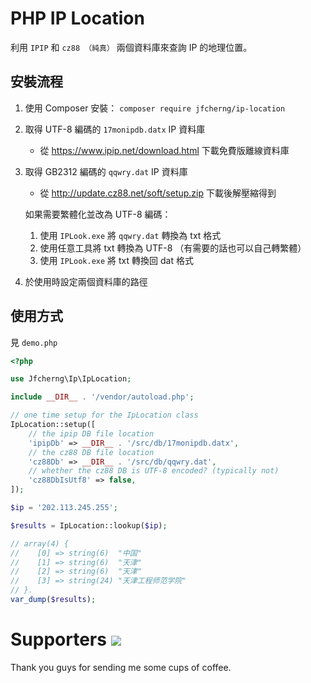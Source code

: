 # PHP IP Location

利用 `IPIP` 和 `cz88 （純真）` 兩個資料庫來查詢 IP 的地理位置。


## 安裝流程

1. 使用 Composer 安裝： `composer require jfcherng/ip-location`

1. 取得 UTF-8 編碼的 `17monipdb.datx` IP 資料庫

   - 從 https://www.ipip.net/download.html 下載免費版離線資料庫

1. 取得 GB2312 編碼的 `qqwry.dat` IP 資料庫

   - 從 http://update.cz88.net/soft/setup.zip 下載後解壓縮得到
   
   如果需要繁體化並改為 UTF-8 編碼：
   
   1. 使用 `IPLook.exe` 將 `qqwry.dat` 轉換為 txt 格式
   1. 使用任意工具將 txt 轉換為 UTF-8 （有需要的話也可以自己轉繁體）
   1. 使用 `IPLook.exe` 將 txt 轉換回 dat 格式

1. 於使用時設定兩個資料庫的路徑


## 使用方式

見 `demo.php`

```php
<?php

use Jfcherng\Ip\IpLocation;

include __DIR__ . '/vendor/autoload.php';

// one time setup for the IpLocation class
IpLocation::setup([
    // the ipip DB file location
    'ipipDb' => __DIR__ . '/src/db/17monipdb.datx',
    // the cz88 DB file location
    'cz88Db' => __DIR__ . '/src/db/qqwry.dat',
    // whether the cz88 DB is UTF-8 encoded? (typically not)
    'cz88DbIsUtf8' => false,
]);

$ip = '202.113.245.255';

$results = IpLocation::lookup($ip);

// array(4) {
//    [0] => string(6)  "中国"
//    [1] => string(6)  "天津"
//    [2] => string(6)  "天津"
//    [3] => string(24) "天津工程师范学院"
// }.
var_dump($results);
```


Supporters <a href="https://www.paypal.com/cgi-bin/webscr?cmd=_s-xclick&hosted_button_id=ATXYY9Y78EQ3Y" target="_blank"><img src="https://www.paypalobjects.com/en_US/i/btn/btn_donate_LG.gif" /></a>
==========

Thank you guys for sending me some cups of coffee.
